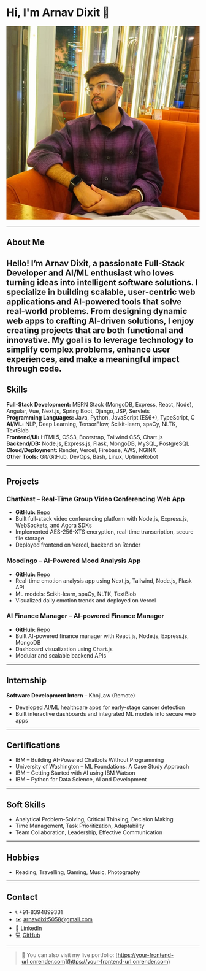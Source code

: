 # Hi, I'm Arnav Dixit 👋

![Profile Image](frontend/public/profile.jpg)

---

## About Me
Hello! I’m Arnav Dixit, a passionate Full-Stack Developer and AI/ML enthusiast who loves turning ideas into intelligent software solutions. I specialize in building scalable, user-centric web applications and AI-powered tools that solve real-world problems. From designing dynamic web apps to crafting AI-driven solutions, I enjoy creating projects that are both functional and innovative. My goal is to leverage technology to simplify complex problems, enhance user experiences, and make a meaningful impact through code.
---

## Skills

**Full-Stack Development:** MERN Stack (MongoDB, Express, React, Node), Angular, Vue, Next.js, Spring Boot, Django, JSP, Servlets  
**Programming Languages:** Java, Python, JavaScript (ES6+), TypeScript, C  
**AI/ML:** NLP, Deep Learning, TensorFlow, Scikit-learn, spaCy, NLTK, TextBlob  
**Frontend/UI:** HTML5, CSS3, Bootstrap, Tailwind CSS, Chart.js  
**Backend/DB:** Node.js, Express.js, Flask, MongoDB, MySQL, PostgreSQL  
**Cloud/Deployment:** Render, Vercel, Firebase, AWS, NGINX  
**Other Tools:** Git/GitHub, DevOps, Bash, Linux, UptimeRobot  

---

## Projects

### **ChatNest** – Real-Time Group Video Conferencing Web App  
- **GitHub:** [Repo](https://github.com/arnavdixit25/ChatNest)  
- Built full-stack video conferencing platform with Node.js, Express.js, WebSockets, and Agora SDKs  
- Implemented AES-256-XTS encryption, real-time transcription, secure file storage  
- Deployed frontend on Vercel, backend on Render  

### **Moodingo** – AI-Powered Mood Analysis App  
- **GitHub:** [Repo](#)  
- Real-time emotion analysis app using Next.js, Tailwind, Node.js, Flask API  
- ML models: Scikit-learn, spaCy, NLTK, TextBlob  
- Visualized daily emotion trends and deployed on Vercel  

### **AI Finance Manager** – AI-powered Finance Manager  
- **GitHub:** [Repo](#)  
- Built AI-powered finance manager with React.js, Node.js, Express.js, MongoDB  
- Dashboard visualization using Chart.js  
- Modular and scalable backend APIs  

---

## Internship
**Software Development Intern** – KhojLaw (Remote)  
- Developed AI/ML healthcare apps for early-stage cancer detection  
- Built interactive dashboards and integrated ML models into secure web apps  

---

## Certifications
- IBM – Building AI-Powered Chatbots Without Programming  
- University of Washington – ML Foundations: A Case Study Approach  
- IBM – Getting Started with AI using IBM Watson  
- IBM – Python for Data Science, AI and Development  

---

## Soft Skills
- Analytical Problem-Solving, Critical Thinking, Decision Making  
- Time Management, Task Prioritization, Adaptability  
- Team Collaboration, Leadership, Effective Communication  

---

## Hobbies
- Reading, Travelling, Gaming, Music, Photography  

---

## Contact
- 📞 +91-8394899331  
- ✉️ arnavdixit5058@gmail.com  
- 🔗 [LinkedIn](https://linkedin.com/in/thearnavdixit)  
- 💻 [GitHub](https://github.com/arnavdixit25)  

---

> 💬 You can also visit my live portfolio: [https://your-frontend-url.onrender.com](https://your-frontend-url.onrender.com)
